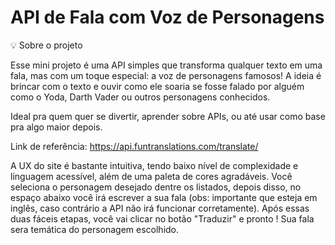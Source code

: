 # API de Fala com Voz de Personagens


💡 Sobre o projeto

Esse mini projeto é uma API simples que transforma qualquer texto em uma fala, mas com um toque especial: a voz de personagens famosos! A ideia é brincar com o texto e ouvir como ele soaria se fosse falado por alguém como o Yoda, Darth Vader ou outros personagens conhecidos.

Ideal pra quem quer se divertir, aprender sobre APIs, ou até usar como base pra algo maior depois.

Link de referência: https://api.funtranslations.com/translate/

A UX do site é bastante intuitiva, tendo baixo nível de complexidade e linguagem acessível, além de uma paleta de cores agradáveis.
Você seleciona o personagem desejado dentre os listados, depois disso, no espaço abaixo você irá escrever a sua fala (obs: importante que esteja em inglês, caso contrário a API não irá funcionar corretamente). Após essas duas fáceis etapas, você vai clicar no botão "Traduzir" e pronto ! Sua fala sera temática do personagem escolhido. 